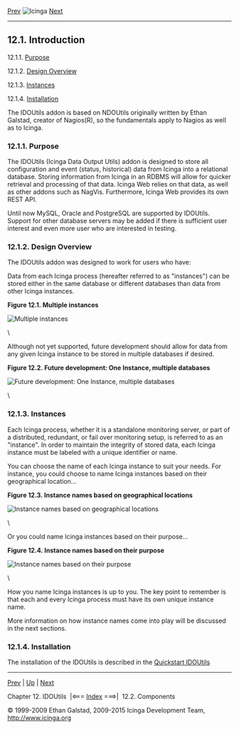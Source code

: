 [Prev](ch12.md) ![Icinga](../images/logofullsize.png "Icinga") [Next](db_components.md)

* * * * *

12.1. Introduction
------------------

12.1.1. [Purpose](db_intro.md#purpose)

12.1.2. [Design Overview](db_intro.md#design)

12.1.3. [Instances](db_intro.md#instances)

12.1.4. [Installation](db_intro.md#install)

The IDOUtils addon is based on NDOUtils originally written by Ethan
Galstad, creator of Nagios(R), so the fundamentals apply to Nagios as
well as to Icinga.

### 12.1.1. Purpose

The IDOUtils (Icinga Data Output Utils) addon is designed to store all
configuration and event (status, historical) data from Icinga into a
relational database. Storing information from Icinga in an RDBMS will
allow for quicker retrieval and processing of that data. Icinga Web
relies on that data, as well as other addons such as NagVis.
Furthermore, Icinga Web provides its own REST API.

Until now MySQL, Oracle and PostgreSQL are supported by IDOUtils.
Support for other database servers may be added if there is sufficient
user interest and even more user who are interested in testing.

### 12.1.2. Design Overview

The IDOUtils addon was designed to work for users who have:




Data from each Icinga process (hereafter referred to as "instances") can
be stored either in the same database or different databases than data
from other Icinga instances.

**Figure 12.1. Multiple instances**

![Multiple instances](../images/fig1.png)

\

Although not yet supported, future development should allow for data
from any given Icinga instance to be stored in multiple databases if
desired.

**Figure 12.2. Future development: One Instance, multiple databases**

![Future development: One Instance, multiple
databases](../images/fig2.png)

\

### 12.1.3. Instances

Each Icinga process, whether it is a standalone monitoring server, or
part of a distributed, redundant, or fail over monitoring setup, is
referred to as an "instance". In order to maintain the integrity of
stored data, each Icinga instance must be labeled with a unique
identifier or name.

You can choose the name of each Icinga instance to suit your needs. For
instance, you could choose to name Icinga instances based on their
geographical location...

**Figure 12.3. Instance names based on geographical locations**

![Instance names based on geographical locations](../images/fig3.png)

\

Or you could name Icinga instances based on their purpose...

**Figure 12.4. Instance names based on their purpose**

![Instance names based on their purpose](../images/fig4.png)

\

How you name Icinga instances is up to you. The key point to remember is
that each and every Icinga process must have its own unique instance
name.

More information on how instance names come into play will be discussed
in the next sections.

### 12.1.4. Installation

The installation of the IDOUtils is described in the [Quickstart
IDOUtils](quickstart-idoutils.md "2.6. Icinga with IDOUtils Quickstart")

* * * * *

[Prev](ch12.md) | [Up](ch12.md) | [Next](db_components.md)

Chapter 12. IDOUtils  |<=== [Index](index.md) ===>|  12.2. Components

© 1999-2009 Ethan Galstad, 2009-2015 Icinga Development Team,
http://www.icinga.org

